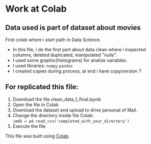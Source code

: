 # Work at Colab
## Data used is part of dataset about movies 

First colab where i start path in Data Science.

- In this file, i do the first part about data clean where i inspected columns, deleted duplicated, manipulated "nulls".
- I used some graphic(histograms) for analize variables.
- I used libraries:
  `numpy`
  `pandas`
- I created copies during process, at end i have copy/version 7

## For replicated this file:
1. Download the file clean_data_1_final.ipynb
2. Open the file in Colab
3. Download the dataset and upload to drive personal of Mail.
4. Change the directory inside file Colab:   
`imdb = pd.read_csv('completed_with_your_directory')`
5. Execute the file




This file was built using [Colab](https://colab.research.google.com/).
